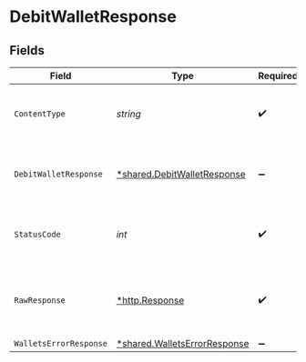 # DebitWalletResponse


## Fields

| Field                                                                              | Type                                                                               | Required                                                                           | Description                                                                        |
| ---------------------------------------------------------------------------------- | ---------------------------------------------------------------------------------- | ---------------------------------------------------------------------------------- | ---------------------------------------------------------------------------------- |
| `ContentType`                                                                      | *string*                                                                           | :heavy_check_mark:                                                                 | HTTP response content type for this operation                                      |
| `DebitWalletResponse`                                                              | [*shared.DebitWalletResponse](../../../pkg/models/shared/debitwalletresponse.md)   | :heavy_minus_sign:                                                                 | Wallet successfully debited as a pending hold                                      |
| `StatusCode`                                                                       | *int*                                                                              | :heavy_check_mark:                                                                 | HTTP response status code for this operation                                       |
| `RawResponse`                                                                      | [*http.Response](https://pkg.go.dev/net/http#Response)                             | :heavy_check_mark:                                                                 | Raw HTTP response; suitable for custom response parsing                            |
| `WalletsErrorResponse`                                                             | [*shared.WalletsErrorResponse](../../../pkg/models/shared/walletserrorresponse.md) | :heavy_minus_sign:                                                                 | Error                                                                              |